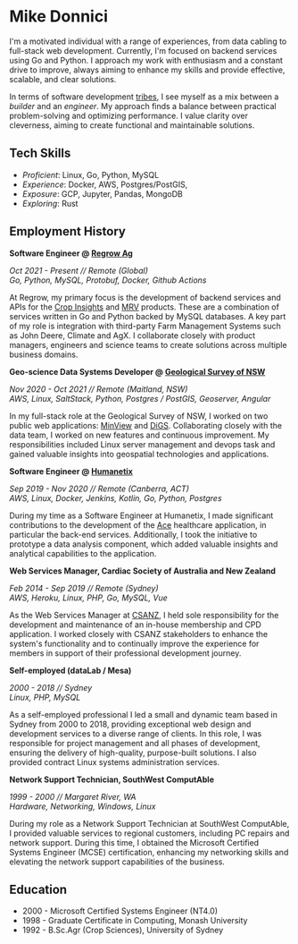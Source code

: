 # Mike Donnici

I'm a motivated individual with a range of experiences, from data cabling to full-stack web development.
Currently, I'm focused on backend services using Go and Python. I approach my work with enthusiasm and a constant
drive to improve, always aiming to enhance my skills and provide effective, scalable, and clear solutions.

In terms of software development [tribes](https://josephg.com/blog/3-tribes/), I see myself as a mix between a *builder*
and an *engineer*. My approach finds a balance between practical problem-solving and optimizing performance. I value
clarity over cleverness, aiming to create functional and maintainable solutions.

## Tech Skills

- *Proficient*: Linux, Go, Python, MySQL
- *Experience*: Docker, AWS, Postgres/PostGIS,
- *Exposure*: GCP, Jupyter, Pandas, MongoDB
- *Exploring*: Rust

## Employment History

**Software Engineer @ [Regrow Ag](https://regrow.ag/)**

*Oct 2021 - Present // Remote (Global)*<br>
*Go, Python, MySQL, Protobuf, Docker, Github Actions*

At Regrow, my primary focus is the development of backend services and APIs for
the [Crop Insights](https://www.regrow.ag/crop-insights) and [MRV](https://www.regrow.ag/mrv) products. These are a
combination of services written in Go and Python backed by MySQL databases. A key part of my role is integration with
third-party Farm Management Systems such as John Deere, Climate and AgX. I collaborate closely with product managers,
engineers and science teams to create solutions across multiple business domains.

**Geo-science Data Systems
Developer @ [Geological Survey of NSW](https://meg.resourcesregulator.nsw.gov.au/geological-survey)**

*Nov 2020 - Oct 2021 // Remote (Maitland, NSW)*<br>
*AWS, Linux, SaltStack, Python, Postgres / PostGIS, Geoserver, Angular*

In my full-stack role at the Geological Survey of NSW, I worked on two public web
applications: [MinView](https://minview.geoscience.nsw.gov.au/) and [DiGS](https://search.geoscience.nsw.gov.au/).
Collaborating closely with the data team, I worked on new features and continuous improvement. My responsibilities
included Linux server management and devops task and gained valuable insights into geospatial technologies and
applications.

**Software Engineer @ [Humanetix](https://www.humanetix.com.au/)**

*Sep 2019 - Nov 2020 // Remote (Canberra, ACT)*<br>
*AWS, Linux, Docker, Jenkins, Kotlin, Go, Python, Postgres*

During my time as a Software Engineer at Humanetix, I made significant contributions to the development of
the [Ace](https://www.humanetix.com.au/ace) healthcare application, in particular the back-end services. Additionally, I
took the initiative to prototype a data analysis component, which added valuable insights and analytical capabilities to
the application.

**Web Services Manager, Cardiac Society of Australia and New Zealand**

*Feb 2014 - Sep 2019 // Remote (Sydney)*<br>
*AWS, Heroku, Linux, PHP, Go, MySQL, Vue*

As the Web Services Manager at [CSANZ](https://www.csanz.edu.au/), I held sole responsibility for the development and
maintenance of an in-house membership and CPD application. I worked closely with CSANZ stakeholders to enhance the
system's functionality and to continually improve the experience for members in support of their professional
development journey.

**Self-employed (dataLab / Mesa)**

*2000 - 2018 // Sydney*<br>
*Linux, PHP, MySQL*

As a self-employed professional I led a small and dynamic team based in Sydney from 2000 to 2018, providing exceptional
web design and development services to a diverse range of clients. In this role, I was responsible for project
management and all phases of development, ensuring the delivery of high-quality, purpose-built solutions. I also
provided contract Linux systems administration services.

**Network Support Technician, SouthWest ComputAble**

*1999 - 2000 // Margaret River, WA*<br>
*Hardware, Networking, Windows, Linux*

During my role as a Network Support Technician at SouthWest ComputAble, I provided valuable services to regional
customers, including PC repairs and network support. During this time, I obtained the Microsoft Certified Systems
Engineer (MCSE) certification, enhancing my networking skills and elevating the network support capabilities of the
business.

## Education

- 2000 - Microsoft Certified Systems Engineer (NT4.0)
- 1998 - Graduate Certificate in Computing, Monash University
- 1992 - B.Sc.Agr (Crop Sciences), University of Sydney